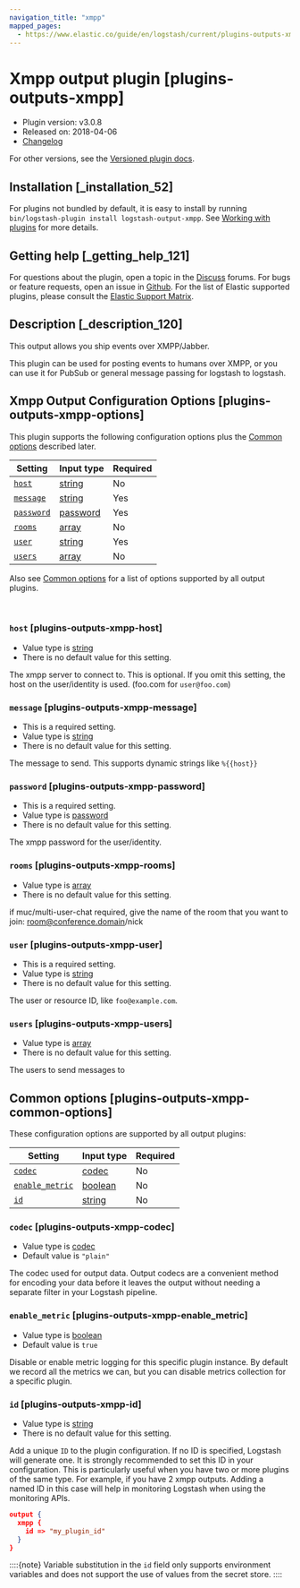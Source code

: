 ```yaml
---
navigation_title: "xmpp"
mapped_pages:
  - https://www.elastic.co/guide/en/logstash/current/plugins-outputs-xmpp.html
---
```


# Xmpp output plugin [plugins-outputs-xmpp]


* Plugin version: v3.0.8
* Released on: 2018-04-06
* [Changelog](https://github.com/logstash-plugins/logstash-output-xmpp/blob/v3.0.8/CHANGELOG.md)

For other versions, see the [Versioned plugin docs](/vpr/output-xmpp-index.md).

## Installation [_installation_52]

For plugins not bundled by default, it is easy to install by running `bin/logstash-plugin install logstash-output-xmpp`. See [Working with plugins](logstash://reference/working-with-plugins.md) for more details.


## Getting help [_getting_help_121]

For questions about the plugin, open a topic in the [Discuss](http://discuss.elastic.co) forums. For bugs or feature requests, open an issue in [Github](https://github.com/logstash-plugins/logstash-output-xmpp). For the list of Elastic supported plugins, please consult the [Elastic Support Matrix](https://www.elastic.co/support/matrix#logstash_plugins).


## Description [_description_120]

This output allows you ship events over XMPP/Jabber.

This plugin can be used for posting events to humans over XMPP, or you can use it for PubSub or general message passing for logstash to logstash.


## Xmpp Output Configuration Options [plugins-outputs-xmpp-options]

This plugin supports the following configuration options plus the [Common options](plugins-outputs-xmpp.md#plugins-outputs-xmpp-common-options) described later.

| Setting | Input type | Required |
| --- | --- | --- |
| [`host`](plugins-outputs-xmpp.md#plugins-outputs-xmpp-host) | [string](value-types.md#string) | No |
| [`message`](plugins-outputs-xmpp.md#plugins-outputs-xmpp-message) | [string](value-types.md#string) | Yes |
| [`password`](plugins-outputs-xmpp.md#plugins-outputs-xmpp-password) | [password](value-types.md#password) | Yes |
| [`rooms`](plugins-outputs-xmpp.md#plugins-outputs-xmpp-rooms) | [array](value-types.md#array) | No |
| [`user`](plugins-outputs-xmpp.md#plugins-outputs-xmpp-user) | [string](value-types.md#string) | Yes |
| [`users`](plugins-outputs-xmpp.md#plugins-outputs-xmpp-users) | [array](value-types.md#array) | No |

Also see [Common options](plugins-outputs-xmpp.md#plugins-outputs-xmpp-common-options) for a list of options supported by all output plugins.

 

### `host` [plugins-outputs-xmpp-host]

* Value type is [string](value-types.md#string)
* There is no default value for this setting.

The xmpp server to connect to. This is optional. If you omit this setting, the host on the user/identity is used. (foo.com for `user@foo.com`)


### `message` [plugins-outputs-xmpp-message]

* This is a required setting.
* Value type is [string](value-types.md#string)
* There is no default value for this setting.

The message to send. This supports dynamic strings like `%{{host}}`


### `password` [plugins-outputs-xmpp-password]

* This is a required setting.
* Value type is [password](value-types.md#password)
* There is no default value for this setting.

The xmpp password for the user/identity.


### `rooms` [plugins-outputs-xmpp-rooms]

* Value type is [array](value-types.md#array)
* There is no default value for this setting.

if muc/multi-user-chat required, give the name of the room that you want to join: room@conference.domain/nick


### `user` [plugins-outputs-xmpp-user]

* This is a required setting.
* Value type is [string](value-types.md#string)
* There is no default value for this setting.

The user or resource ID, like `foo@example.com`.


### `users` [plugins-outputs-xmpp-users]

* Value type is [array](value-types.md#array)
* There is no default value for this setting.

The users to send messages to



## Common options [plugins-outputs-xmpp-common-options]

These configuration options are supported by all output plugins:

| Setting | Input type | Required |
| --- | --- | --- |
| [`codec`](plugins-outputs-xmpp.md#plugins-outputs-xmpp-codec) | [codec](logstash://reference/configuration-file-structure.md#codec) | No |
| [`enable_metric`](plugins-outputs-xmpp.md#plugins-outputs-xmpp-enable_metric) | [boolean](logstash://reference/configuration-file-structure.md#boolean) | No |
| [`id`](plugins-outputs-xmpp.md#plugins-outputs-xmpp-id) | [string](logstash://reference/configuration-file-structure.md#string) | No |

### `codec` [plugins-outputs-xmpp-codec]

* Value type is [codec](logstash://reference/configuration-file-structure.md#codec)
* Default value is `"plain"`

The codec used for output data. Output codecs are a convenient method for encoding your data before it leaves the output without needing a separate filter in your Logstash pipeline.


### `enable_metric` [plugins-outputs-xmpp-enable_metric]

* Value type is [boolean](logstash://reference/configuration-file-structure.md#boolean)
* Default value is `true`

Disable or enable metric logging for this specific plugin instance. By default we record all the metrics we can, but you can disable metrics collection for a specific plugin.


### `id` [plugins-outputs-xmpp-id]

* Value type is [string](logstash://reference/configuration-file-structure.md#string)
* There is no default value for this setting.

Add a unique `ID` to the plugin configuration. If no ID is specified, Logstash will generate one. It is strongly recommended to set this ID in your configuration. This is particularly useful when you have two or more plugins of the same type. For example, if you have 2 xmpp outputs. Adding a named ID in this case will help in monitoring Logstash when using the monitoring APIs.

```json
output {
  xmpp {
    id => "my_plugin_id"
  }
}
```

::::{note} 
Variable substitution in the `id` field only supports environment variables and does not support the use of values from the secret store.
::::




